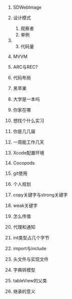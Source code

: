 1. SDWebImage 
2. 设计模式 
   1. 观察者 
   2. 单例
3.  3. 代码量 

4. MVVM

5. ARC与REC?
6. 代码布局

7. 黑苹果

8. 大学是一本吗
9. 你家在哪

10. 想找个什么实习
11. 你是几几届

12. 一周能工作几天
13. Xcode配置环境
14. Cocopods

15. git使用

16. 个人规划

17. copy关键字与strong关键字
18. weak关键字

19. 怎么传值

20. 代理和通知
21. int类型占几个字节
22. import与include
23. 头文件与实现文件
24. 字典转模型
25. tableView的父类 
26. 继承的意义 